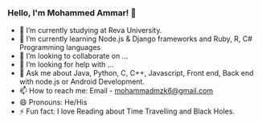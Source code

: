 ### Hello, I'm Mohammed Ammar! 👋




- 🔭 I’m currently studying at Reva University.
- 🌱 I’m currently learning Node.js & Django frameworks and Ruby, R, C# Programming languages
- 👯 I’m looking to collaborate on ...
- 🤔 I’m looking for help with ...
- 💬 Ask me about Java, Python, C, C++, Javascript, Front end, Back end with node.js or Android Development.
- 📫 How to reach me: Email - mohammadmzk6@gmail.com
- 😄 Pronouns: He/His
- ⚡ Fun fact: I love Reading about Time Travelling and Black Holes.

